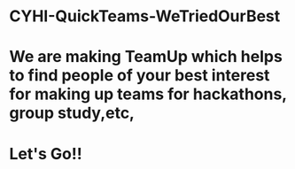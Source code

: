 # CYHI-QuickTeams-WeTriedOurBest
# We are making TeamUp which helps to find people of your best interest for making up teams for hackathons, group study,etc,
# Let's Go!!